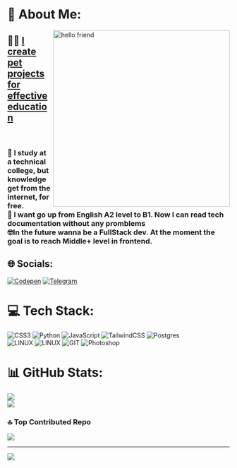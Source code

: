# 💫 About Me:
<img align="right" alt="hello friend" width="400" src="https://i.imgur.com/YwGjmVs.gif">


## 😶‍🌫️ [I create pet projects for effective education](https://github.com/gudkovWay/projects) 
<br>

### 👯 []() I study at a technical college, but knowledge get from the internet, for free.<br>🌱 I want go up from English A2 level to B1. Now I can read tech documentation without any promblems<br>🤓In the future wanna be a FullStack dev. At the moment the goal is to reach Middle+ level in frontend. 



## 🌐 Socials:
[![Codepen](https://img.shields.io/badge/Codepen-000000?style=for-the-badge&color=white&logo=codepen&logoColor=black)](https://codepen.io/@gudkovWay) 
[![Telegram](https://img.shields.io/badge/Telegram-2CA5E0?style=for-the-badge&logo=telegram&logoColor=white)](https://t.me/IuriiGudkov)

# 💻 Tech Stack:
![CSS3](https://img.shields.io/badge/css3-%231572B6.svg?style=for-the-badge&logo=css3&logoColor=white) ![Python](https://img.shields.io/badge/python-3670A0?style=for-the-badge&logo=python&logoColor=ffdd54) ![JavaScript](https://img.shields.io/badge/javascript-%23323330.svg?style=for-the-badge&logo=javascript&logoColor=%23F7DF1E) ![TailwindCSS](https://img.shields.io/badge/tailwindcss-%2338B2AC.svg?style=for-the-badge&logo=tailwind-css&logoColor=white) ![Postgres](https://img.shields.io/badge/postgres-%23316192.svg?style=for-the-badge&logo=postgresql&logoColor=white) <br>![LINUX](https://img.shields.io/badge/Arch_Linux-1793D1?style=for-the-badge&logo=arch-linux&logoColor=white) ![LINUX](https://img.shields.io/badge/Debian-A81D33?style=for-the-badge&logo=debian&logoColor=white) ![GIT](https://img.shields.io/badge/Git-fc6d26?style=for-the-badge&logo=git&logoColor=white)  ![Photoshop](https://img.shields.io/badge/Adobe%20Photoshop-31A8FF?style=for-the-badge&logo=Adobe%20Photoshop&logoColor=black) 
# 📊 GitHub Stats:
![](https://github-readme-stats.vercel.app/api?username=gudkovWay&theme=tokyonight&hide_border=false&include_all_commits=false&count_private=false)<br/>
![](https://github-readme-stats.vercel.app/api/top-langs/?username=gudkovWay&theme=tokyonight&hide_border=false&include_all_commits=false&count_private=false&layout=compact)

### 🔝 Top Contributed Repo
![](https://github-contributor-stats.vercel.app/api?username=gudkovWay&limit=5&theme=tokyonight&combine_all_yearly_contributions=true)

---
[![](https://visitcount.itsvg.in/api?id=gudkovWay&icon=5&color=10)](https://visitcount.itsvg.in)
